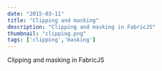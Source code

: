 ```yaml
---
date: "2015-03-11"
title: "Clipping and masking"
description: "Clipping and masking in FabricJS"
thumbnail: "clipping.png"
tags: ['clipping','masking']
---
```


Clipping and masking in FabricJS
